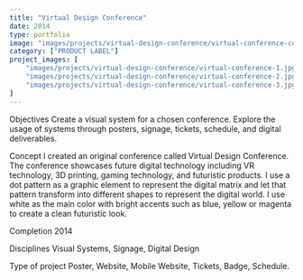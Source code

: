 ```yaml
---
title: "Virtual Design Conference"
date: 2014
type: portfolio
image: "images/projects/virtual-design-conference/virtual-conference-cover.jpg"
category: ["PRODUCT LABEL"]
project_images: [
	"images/projects/virtual-design-conference/virtual-conference-1.jpg",
	"images/projects/virtual-design-conference/virtual-conference-2.jpg",
	"images/projects/virtual-design-conference/virtual-conference-3.jpg"
]
---
```


Objectives
Create a visual system for a chosen conference. Explore the usage of systems through posters, signage, tickets, schedule, and digital deliverables. 

Concept
I created an original conference called Virtual Design Conference. The conference showcases future digital technology including VR technology, 3D printing, gaming technology, and futuristic products. I use a dot pattern as a graphic element to represent the digital matrix and let that pattern transform into different shapes to represent the digital world. I use white as the main color with bright accents such as blue, yellow or magenta to create a clean futuristic look.

Completion
2014

Disciplines
Visual Systems, Signage, Digital Design

Type of project
Poster, Website, Mobile Website, Tickets, Badge, Schedule.

